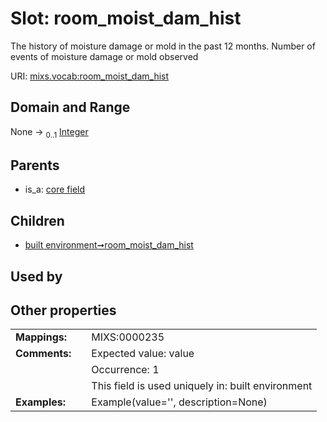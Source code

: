 
# Slot: room_moist_dam_hist


The history of moisture damage or mold in the past 12 months. Number of events of moisture damage or mold observed

URI: [mixs.vocab:room_moist_dam_hist](https://w3id.org/mixs/vocab/room_moist_dam_hist)


## Domain and Range

None &#8594;  <sub>0..1</sub> [Integer](types/Integer.md)

## Parents

 *  is_a: [core field](core_field.md)

## Children

 *  [built environment➞room_moist_dam_hist](built_environment_room_moist_dam_hist.md)

## Used by


## Other properties

|  |  |  |
| --- | --- | --- |
| **Mappings:** | | MIXS:0000235 |
| **Comments:** | | Expected value: value |
|  | | Occurrence: 1 |
|  | | This field is used uniquely in: built environment |
| **Examples:** | | Example(value='', description=None) |

